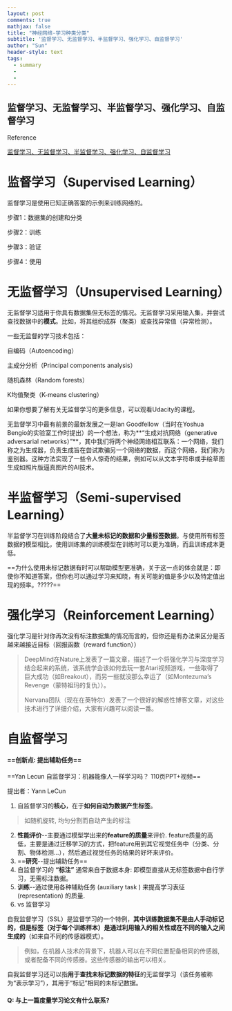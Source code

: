 ```yaml
---
layout: post
comments: true
mathjax: false
title: "神经网络-学习种类分类"
subtitle: '监督学习、无监督学习、半监督学习、强化学习、自监督学习'
author: "Sun"
header-style: text
tags:
  - summary
  - 
  - 
---
```


## 监督学习、无监督学习、半监督学习、强化学习、自监督学习

Reference

[监督学习、无监督学习、半监督学习、强化学习、自监督学习](https://blog.csdn.net/gdengden/article/details/84196883)

# 监督学习（Supervised Learning）

监督学习是使用已知正确答案的示例来训练网络的。

步骤1：数据集的创建和分类

步骤2：训练

步骤3：验证

步骤4：使用

# 无监督学习（Unsupervised Learning）

无监督学习适用于你具有数据集但无标签的情况。无监督学习采用输入集，并尝试查找数据中的**模式**。比如，将其组织成群（聚类）或查找异常值（异常检测）。

一些无监督的学习技术包括：

自编码（Autoencoding）

主成分分析（Principal components analysis）

随机森林（Random forests）

K均值聚类（K-means clustering）

如果你想要了解有关无监督学习的更多信息，可以观看Udacity的课程。

无监督学习中最有前景的最新发展之一是Ian Goodfellow（当时在Yoshua Bengio的实验室工作时提出）的一个想法，称为**“生成对抗网络（generative adversarial networks）”**，其中我们将两个神经网络相互联系：一个网络，我们称之为生成器，负责生成旨在尝试欺骗另一个网络的数据，而这个网络，我们称为鉴别器。这种方法实现了一些令人惊奇的结果，例如可以从文本字符串或手绘草图生成如照片版逼真图片的AI技术。

# 半监督学习（Semi-supervised Learning）

半监督学习在训练阶段结合了**大量未标记的数据和少量标签数据**。与使用所有标签数据的模型相比，使用训练集的训练模型在训练时可以更为准确，而且训练成本更低。

==为什么使用未标记数据有时可以帮助模型更准确，关于这一点的体会就是：即使你不知道答案，但你也可以通过学习来知晓，有关可能的值是多少以及特定值出现的频率。?????==

# 强化学习（Reinforcement Learning）

强化学习是针对你再次没有标注数据集的情况而言的，但你还是有办法来区分是否越来越接近目标（回报函数（reward function））

> DeepMind在Nature上发表了一篇文章，描述了一个将强化学习与深度学习结合起来的系统，该系统学会该如何去玩一套Atari视频游戏，一些取得了巨大成功（如Breakout），而另一些就没那么幸运了（如Montezuma’s Revenge（蒙特祖玛的复仇））。
>
> Nervana团队（现在在英特尔）发表了一个很好的解惑性博客文章，对这些技术进行了详细介绍，大家有兴趣可以阅读一番。
>

# 自监督学习

#### ==创新点: 提出辅助任务==

==Yan Lecun 自监督学习：机器能像人一样学习吗？ 110页PPT+视频==

提出者：Yann LeCun

1. 自监督学习的**核心**，在于**如何自动为数据产生标签**。

> 如随机旋转, 均匀分割而自动产生的标注

2. **性能评价**--主要通过模型学出来的**feature的质量**来评价. feature质量的高低，主要是通过迁移学习的方式，把feature用到其它视觉任务中（分类、分割、物体检测...），然后通过视觉任务的结果的好坏来评价。
3. ==**研究**--提出辅助任务==
4. 自监督学习的 **“标注”** 通常来自于数据本身: 即模型直接从无标签数据中自行学习，无需标注数据。
5. **训练**--通过使用各种辅助任务 (auxiliary task ) 来提高学习表征 (representation) 的质量.
6. vs 监督学习

自我监督学习（SSL）是监督学习的一个特例，**其中训练数据集不是由人手动标记的，但是标签（对于每个训练样本）是通过利用输入的相关性或在不同的输入之间生成的**（如来自不同的传感器模式）。

> 例如，在机器人技术的背景下，机器人可以在不同位置配备相同的传感器, 或者配备不同的传感器。这些传感器的输出可以相关。

自我监督学习还可以指**用于查找未标记数据的特征**的无监督学习（该任务被称为“表示学习”），其用于“标记”相同的未标记数据。





#### Q: 与上一篇度量学习论文有什么联系?

